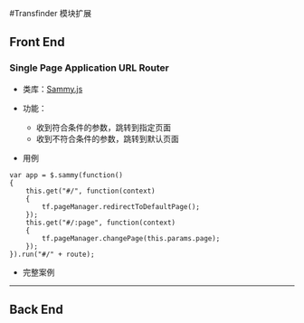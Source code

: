 #Transfinder 模块扩展
## Front End

### Single Page Application URL Router

- 类库：[Sammy.js](http://www.sammyjs.org/)
- 功能：
	- 收到符合条件的参数，跳转到指定页面
	- 收到不符合条件的参数，跳转到默认页面

- 用例

```
var app = $.sammy(function()
{
	this.get("#/", function(context)
	{
		tf.pageManager.redirectToDefaultPage();
	});
	this.get("#/:page", function(context)
	{
		tf.pageManager.changePage(this.params.page);
	});
}).run("#/" + route);
```

- 完整案例



----
## Back End


